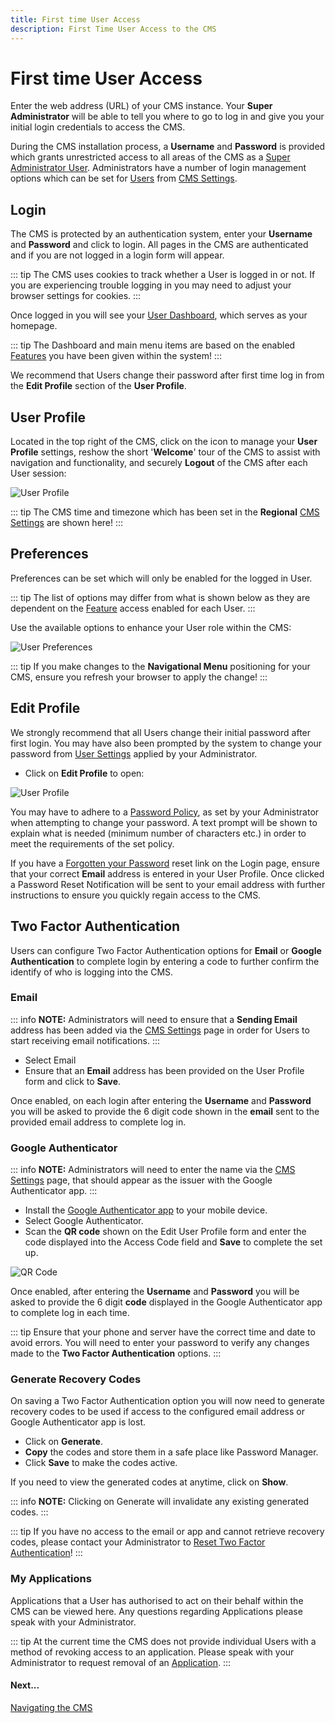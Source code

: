 ```yaml
---
title: First time User Access
description: First Time User Access to the CMS
---
```


# First time User Access

Enter the web address (URL) of your CMS instance. Your **Super Administrator** will be able to tell you where to go to log in and give you your initial login credentials to access the CMS.

During the CMS installation process, a **Username** and **Password** is provided which grants unrestricted access to all areas of the CMS as a [Super Administrator User](/guide/users/administration#super-admin-user). Administrators have a number of login management options which can be set for [Users](/guide/users/administration) from [CMS Settings](/guide/tour/cms-settings#users).

## Login

The CMS is protected by an authentication system, enter your **Username** and **Password** and click to login. All pages in the CMS are authenticated and if you are not logged in a login form will appear.

::: tip
The CMS uses cookies to track whether a User is logged in or not. If you are experiencing trouble logging in you may need to adjust your browser settings for cookies.
:::

Once logged in you will see your [User Dashboard](/guide/users/dashboards), which serves as your homepage. 

::: tip
The Dashboard and main menu items are based on the enabled [Features](/guide/users/features-and-sharing) you have been given within the system!
:::

We recommend that Users change their password after first time log in from the **Edit Profile** section of the **User Profile**.

## User Profile

Located in the top right of the CMS, click on the icon to manage your **User Profile** settings, reshow the short '**Welcome**' tour of the CMS to assist with navigation and functionality, and securely **Logout** of the CMS after each User session:

![User Profile](/img/v4_tour_user_profile.png)

::: tip
The CMS time and timezone which has been set in the **Regional** [CMS Settings](/guide/tour/cms-settings#regional) are shown here!
:::

## Preferences

Preferences can be set which will only be enabled for the logged in User. 

::: tip
The list of options may differ from what is shown below as they are dependent on the [Feature](/guide/users/features-and-sharing) access enabled for each User.
:::

Use the available options to enhance your User role within the CMS:

![User Preferences](/img/v4_tour_user_profile_preferences.png)

::: tip
If you make changes to the **Navigational Menu** positioning for your CMS, ensure you refresh your browser to apply the change!
:::

## Edit Profile

We strongly recommend that all Users change their initial password after first login. You may have also been prompted by the system to change your password from [User Settings](/guide/users/administration#force-password-change) applied by your Administrator.

- Click on **Edit Profile** to open:

![User Profile](/img/v4_tour_user_profile_edit.png)

You may have to adhere to a [Password Policy](/guide/tour/cms-settings#password-policy), as set by your Administrator when attempting to change your password. A text prompt will be shown to explain what is needed (minimum number of characters etc.) in order to meet the requirements of the set policy.

If you have a [Forgotten your Password](/guide/tour/cms-settings#password-reminder) reset link on the Login page, ensure that your correct **Email** address is entered in your User Profile. Once clicked a Password Reset Notification will be sent to your email address with further instructions to ensure you quickly regain access to the CMS.

## Two Factor Authentication

Users can configure Two Factor Authentication options for **Email** or **Google Authentication** to complete login by entering a code to further confirm the identify of who is logging into the CMS. 

### Email

::: info
**NOTE:** Administrators will need to ensure that a **Sending Email** address has been added via the [CMS Settings](/guide/tour/cms-settings#network) page in order for Users to start receiving email notifications.
:::

- Select Email
- Ensure that an **Email** address has been provided on the User Profile form and click to **Save**.

Once enabled, on each login after entering the **Username** and **Password** you will be asked to provide the 6 digit code shown in the **email** sent to the provided email address to complete log in.

### Google Authenticator

::: info
**NOTE:** Administrators will need to enter the name via the [CMS Settings](/guide/tour/cms-settings) page, that should appear as the issuer with the Google Authenticator app. 
:::

- Install the [Google Authenticator app](https://play.google.com/store/apps/details?id=com.google.android.apps.authenticator2) to your mobile device.
- Select Google Authenticator.
- Scan the **QR code** shown on the Edit User Profile form and enter the code displayed into the Access Code field and **Save** to complete the set up.

![QR Code](/img/v4_tour_user_2fa_qrcode.png)

Once enabled, after entering the **Username** and **Password** you will be asked to provide the 6 digit **code** displayed in the Google Authenticator app to complete log in each time.

::: tip
Ensure that your phone and server have the correct time and date to avoid errors.
You will need to enter your password to verify any changes made to the **Two Factor Authentication** options.
:::

### Generate Recovery Codes

On saving a Two Factor Authentication option you will now need to generate recovery codes to be used if access to the configured email address or Google Authenticator app is lost.

- Click on **Generate**.
- **Copy** the codes and store them in a safe place like Password Manager.
- Click **Save** to make the codes active.

If you need to view the generated codes at anytime, click on **Show**.

::: info
**NOTE:** Clicking on Generate will invalidate any existing generated codes.
:::

::: tip
If you have no access to the email or app and cannot retrieve recovery codes, please contact your Administrator to [Reset Two Factor Authentication](/guide/users/administration#reset-two-factor-authentication)!
:::

### My Applications

Applications that a User has authorised to act on their behalf within the CMS can be viewed here. Any questions regarding Applications please speak with your Administrator.

::: tip
At the current time the CMS does not provide individual Users with a method of revoking access to an application. Please speak with your Administrator to request removal of an [Application](/guide/tour/cms-settings#applications).
:::

#### Next...

[Navigating the CMS](/guide/tour/cms-navigation) 